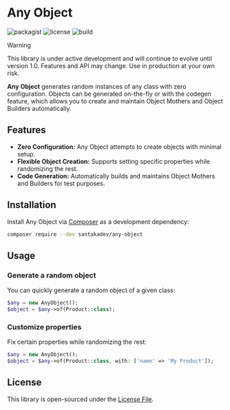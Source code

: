 Any Object
=====================
![packagist](https://img.shields.io/packagist/v/santakadev/any-object.svg?style=flat-square)
![license](https://img.shields.io/github/license/santakadev/any-object)
![build](https://github.com/santakadev/any-object/actions/workflows/ci.yaml/badge.svg)

> [!WARNING]  
> This library is under active development and will continue to evolve until version 1.0. Features and API may change. Use in production at your own risk.

**Any Object** generates random instances of any class with zero configuration.
Objects can be generated on-the-fly or with the codegen feature, which allows you
to create and maintain Object Mothers and Object Builders automatically.

## Features
- **Zero Configuration:** Any Object attempts to create objects with minimal setup.
- **Flexible Object Creation:** Supports setting specific properties while randomizing the rest.
- **Code Generation:** Automatically builds and maintains Object Mothers and Builders for test purposes.

## Installation

Install Any Object via [Composer](https://getcomposer.org/) as a development dependency:

```bash
composer require --dev santakadev/any-object
```

## Usage

### Generate a random object

You can quickly generate a random object of a given class:

```php
$any = new AnyObject();
$object = $any->of(Product::class);
```

### Customize properties

Fix certain properties while randomizing the rest:

```php
$any = new AnyObject();
$object = $any->of(Product::class, with: ['name' => 'My Product']);
```

## License

This library is open-sourced under the [License File](LICENSE).
